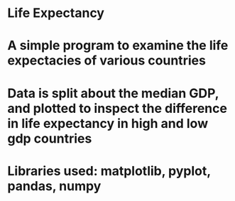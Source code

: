 # Life Expectancy
# A simple program to examine the life expectacies of various countries
# Data is split about the median GDP, and plotted to inspect the difference in life expectancy in high and low gdp countries
# Libraries used: matplotlib, pyplot, pandas, numpy
